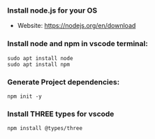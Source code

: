 ### Install node.js for your OS
* Website: https://nodejs.org/en/download

### Install node and npm in vscode terminal:
```
sudo apt install node
sudo apt install npm
```

### Generate Project dependencies:
```
npm init -y
```

### Install THREE types for vscode
```
npm install @types/three
```
